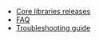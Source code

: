 - [Core libraries releases](core-libs.md)
- [FAQ](faq.md)
- [Troubleshooting guide](troubleshooting.md)
